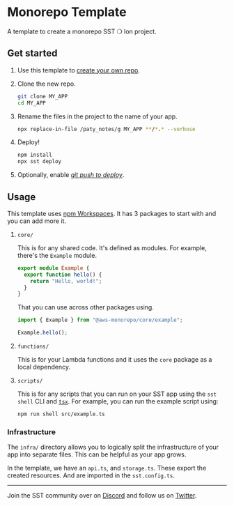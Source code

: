 # Monorepo Template

A template to create a monorepo SST ❍ Ion project.

## Get started

1. Use this template to [create your own repo](https://docs.github.com/en/repositories/creating-and-managing-repositories/creating-a-repository-from-a-template).

2. Clone the new repo.

   ```bash
   git clone MY_APP
   cd MY_APP
   ```

3. Rename the files in the project to the name of your app. 

   ```bash
   npx replace-in-file /paty_notes/g MY_APP **/*.* --verbose
   ```

4. Deploy!

   ```bash
   npm install
   npx sst deploy
   ```

6. Optionally, enable [_git push to deploy_](https://ion.sst.dev/docs/console/#autodeploy).

## Usage

This template uses [npm Workspaces](https://docs.npmjs.com/cli/v8/using-npm/workspaces). It has 3 packages to start with and you can add more it.

1. `core/`

   This is for any shared code. It's defined as modules. For example, there's the `Example` module.

   ```ts
   export module Example {
     export function hello() {
       return "Hello, world!";
     }
   }
   ```

   That you can use across other packages using.

   ```ts
   import { Example } from "@aws-monorepo/core/example";

   Example.hello();
   ```

2. `functions/`

   This is for your Lambda functions and it uses the `core` package as a local dependency.

3. `scripts/`

    This is for any scripts that you can run on your SST app using the `sst shell` CLI and [`tsx`](https://www.npmjs.com/package/tsx). For example, you can run the example script using:

   ```bash
   npm run shell src/example.ts
   ```

### Infrastructure

The `infra/` directory allows you to logically split the infrastructure of your app into separate files. This can be helpful as your app grows.

In the template, we have an `api.ts`, and `storage.ts`. These export the created resources. And are imported in the `sst.config.ts`.

---

Join the SST community over on [Discord](https://discord.gg/sst) and follow us on [Twitter](https://twitter.com/SST_dev).
